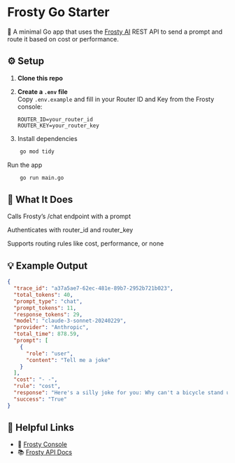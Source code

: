 # Frosty Go Starter

🧊 A minimal Go app that uses the [Frosty AI](https://gofrosty.ai) REST API to send a prompt and route it based on cost or performance.

## ⚙️ Setup

1. **Clone this repo**

2. **Create a `.env` file**  
   Copy `.env.example` and fill in your Router ID and Key from the Frosty console:

   ```env
   ROUTER_ID=your_router_id
   ROUTER_KEY=your_router_key
    ```
3. Install dependencies

```bash
    go mod tidy
```
Run the app
```bash
    go run main.go
```

## 🧠 What It Does
Calls Frosty’s /chat endpoint with a prompt

Authenticates with router_id and router_key

Supports routing rules like cost, performance, or none

## 💡 Example Output
```json
{
  "trace_id": "a37a5ae7-62ec-481e-89b7-2952b721b023",
  "total_tokens": 40,
  "prompt_type": "chat",
  "prompt_tokens": 11,
  "response_tokens": 29,
  "model": "claude-3-sonnet-20240229",
  "provider": "Anthropic",
  "total_time": 878.59,
  "prompt": [
    {
      "role": "user",
      "content": "Tell me a joke"
    }
  ],
  "cost": "- -",
  "rule": "cost",
  "response": "Here's a silly joke for you: Why can't a bicycle stand up by itself? It's two-tired!",
  "success": "True"
}
```
## 📎 Helpful Links
- 🔐 [Frosty Console](https://console.gofrosty.ai)
- 📚 [Frosty API Docs](https://docs.gofrosty.ai/frosty-ai-docs/api-documentation)
